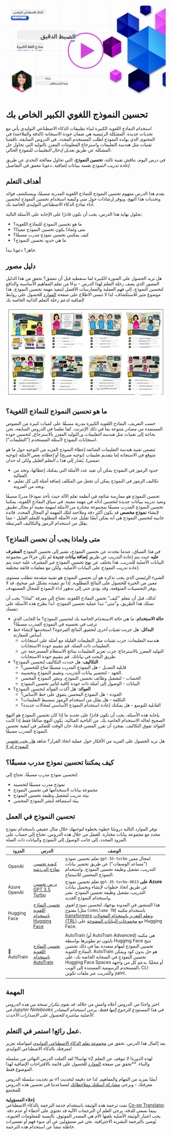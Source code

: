 <!--
CO_OP_TRANSLATOR_METADATA:
{
  "original_hash": "68664f7e754a892ae1d8d5e2b7bd2081",
  "translation_date": "2025-05-20T07:36:28+00:00",
  "source_file": "18-fine-tuning/README.md",
  "language_code": "ar"
}
-->
[![نماذج مفتوحة المصدر](../../../translated_images/18-lesson-banner.8487555c3e3225eefc1dc84e72c8e00bce1ee76db867a080628fb0fbb04aa0d2.ar.png)](https://aka.ms/gen-ai-lesson18-gh?WT.mc_id=academic-105485-koreyst)

# تحسين النموذج اللغوي الكبير الخاص بك

استخدام النماذج اللغوية الكبيرة لبناء تطبيقات الذكاء الاصطناعي التوليدي يأتي مع تحديات جديدة. المشكلة الرئيسية هي ضمان جودة الاستجابة (الدقة والملاءمة) في المحتوى الذي يولده النموذج لطلب المستخدم المحدد. في الدروس السابقة، ناقشنا تقنيات مثل هندسة التعليمات واسترجاع المعلومات المعزز بالتوليد التي تحاول حل المشكلة عن طريق _تعديل إدخال التعليمات_ للنموذج الحالي.

في درس اليوم، نناقش تقنية ثالثة، **تحسين النموذج**، التي تحاول معالجة التحدي عن طريق _إعادة تدريب النموذج نفسه_ ببيانات إضافية. دعونا نتعمق في التفاصيل.

## أهداف التعلم

يقدم هذا الدرس مفهوم تحسين النموذج للنماذج اللغوية المدربة مسبقًا، ويستكشف فوائد وتحديات هذا النهج، ويوفر إرشادات حول متى وكيفية استخدام تحسين النموذج لتحسين أداء نماذج الذكاء الاصطناعي التوليدي الخاصة بك.

بحلول نهاية هذا الدرس، يجب أن تكون قادرًا على الإجابة على الأسئلة التالية:

- ما هو تحسين النموذج للنماذج اللغوية؟
- متى ولماذا يكون تحسين النموذج مفيدًا؟
- كيف يمكنني تحسين نموذج مدرب مسبقًا؟
- ما هي حدود تحسين النموذج؟

جاهز؟ دعونا نبدأ.

## دليل مصور

هل تريد الحصول على الصورة الكبيرة لما سنغطيه قبل أن نتعمق؟ تحقق من هذا الدليل المصور الذي يصف رحلة التعلم لهذا الدرس - بدءًا من تعلم المفاهيم الأساسية والدافع لتحسين النموذج، إلى فهم العملية والممارسات الأفضل لتنفيذ مهمة تحسين النموذج. هذا موضوع مثير للاستكشاف، لذا لا تنسى الاطلاع على صفحة [الموارد](./RESOURCES.md?WT.mc_id=academic-105485-koreyst) للحصول على روابط إضافية لدعم رحلة التعلم الذاتية الخاصة بك!

![دليل مصور لتحسين النماذج اللغوية](../../../translated_images/18-fine-tuning-sketchnote.92733966235199dd260184b1aae3a84b877c7496bc872d8e63ad6fa2dd96bafc.ar.png)

## ما هو تحسين النموذج للنماذج اللغوية؟

حسب التعريف، النماذج اللغوية الكبيرة _مدربة مسبقًا_ على كميات كبيرة من النصوص المستمدة من مصادر متنوعة بما في ذلك الإنترنت. كما تعلمنا في الدروس السابقة، نحن بحاجة إلى تقنيات مثل _هندسة التعليمات_ و_التوليد المعزز بالاسترجاع_ لتحسين جودة استجابات النموذج لأسئلة المستخدم ("التعليمات").

تتضمن تقنية هندسة التعليمات الشائعة إعطاء النموذج المزيد من التوجيه حول ما هو متوقع في الاستجابة إما بتقديم _تعليمات_ (توجيه صريح) أو _إعطائه بعض الأمثلة_ (توجيه ضمني). يُشار إلى هذا بـ _التعلم القليل_ ولكن له حدان:

- حدود الرموز في النموذج يمكن أن تقيد عدد الأمثلة التي يمكنك إعطائها، وتحد من الفعالية.
- تكاليف الرموز في النموذج يمكن أن تجعل من المكلف إضافة أمثلة إلى كل تعليم، وتحد من المرونة.

تحسين النموذج هو ممارسة شائعة في أنظمة تعلم الآلة حيث نأخذ نموذجًا مدربًا مسبقًا ونعيد تدريبه ببيانات جديدة لتحسين أدائه في مهمة معينة. في سياق النماذج اللغوية، يمكننا تحسين النموذج المدرب مسبقًا _بمجموعة مختارة من الأمثلة لمهمة معينة أو مجال تطبيق_ لإنشاء **نموذج مخصص** قد يكون أكثر دقة وملاءمة لتلك المهمة أو المجال المحدد. فائدة جانبية لتحسين النموذج هي أنه يمكن أيضًا تقليل عدد الأمثلة المطلوبة للتعلم القليل - مما يقلل من استخدام الرموز والتكاليف المرتبطة.

## متى ولماذا يجب أن نحسن النماذج؟

في _هذا_ السياق، عندما نتحدث عن تحسين النموذج، نشير إلى تحسين النموذج **المشرف عليه** حيث يتم إعادة التدريب عن طريق **إضافة بيانات جديدة** لم تكن جزءًا من مجموعة البيانات الأصلية للتدريب. هذا يختلف عن نهج تحسين النموذج غير المشرف عليه حيث يتم إعادة تدريب النموذج على البيانات الأصلية، ولكن مع معلمات فائقة مختلفة.

الشيء الرئيسي الذي يجب تذكره هو أن تحسين النموذج هو تقنية متقدمة تتطلب مستوى معين من الخبرة للحصول على النتائج المطلوبة. إذا تم تنفيذه بشكل غير صحيح، قد لا يوفر التحسينات المتوقعة، وقد يؤدي حتى إلى تدهور أداء النموذج للمجال المستهدف.

لذلك، قبل أن تتعلم "كيف" تحسن النماذج اللغوية، تحتاج إلى معرفة "لماذا" يجب أن تسلك هذا الطريق، و"متى" تبدأ عملية تحسين النموذج. ابدأ بطرح هذه الأسئلة على نفسك:

- **حالة الاستخدام**: ما هي _حالة الاستخدام_ الخاصة بك لتحسين النموذج؟ ما الجانب الذي ترغب في تحسينه في النموذج المدرب مسبقًا؟
- **البدائل**: هل جربت _تقنيات أخرى_ لتحقيق النتائج المرجوة؟ استخدمها لإنشاء خط أساس للمقارنة.
  - هندسة التعليمات: جرب تقنيات مثل التعليمات القليلة مع أمثلة على استجابات التعليمات ذات الصلة. قم بتقييم جودة الاستجابات.
  - التوليد المعزز بالاسترجاع: جرب تعزيز التعليمات بنتائج الاستعلام المسترجعة عن طريق البحث في بياناتك. قم بتقييم جودة الاستجابات.
- **التكاليف**: هل حددت التكاليف لتحسين النموذج؟
  - قابلية التعديل - هل النموذج المدرب مسبقًا متاح للتحسين؟
  - الجهد - لتحضير بيانات التدريب، وتقييم النموذج وتحسينه.
  - الحساب - لتشغيل وظائف تحسين النموذج، ونشر النموذج المحسن
  - البيانات - الوصول إلى أمثلة ذات جودة كافية لتأثير تحسين النموذج
- **الفوائد**: هل أكدت الفوائد لتحسين النموذج؟
  - الجودة - هل النموذج المحسن يتفوق على خط الأساس؟
  - التكلفة - هل يقلل من استخدام الرموز بتبسيط التعليمات؟
  - القابلية للتوسع - هل يمكنك إعادة استخدام النموذج الأساسي لمجالات جديدة؟

بإجابة هذه الأسئلة، يجب أن تكون قادرًا على تحديد ما إذا كان تحسين النموذج هو النهج الصحيح لحالة الاستخدام الخاصة بك. من الناحية المثالية، يكون النهج صالحًا فقط إذا كانت الفوائد تفوق التكاليف. بمجرد أن تقرر المضي قدمًا، حان الوقت للتفكير في _كيفية_ تحسين النموذج المدرب مسبقًا.

هل تريد الحصول على المزيد من الأفكار حول عملية اتخاذ القرار؟ شاهد [هل يجب تحسين النموذج أم لا](https://www.youtube.com/watch?v=0Jo-z-MFxJs)

## كيف يمكننا تحسين نموذج مدرب مسبقًا؟

لتحسين نموذج مدرب مسبقًا، تحتاج إلى:

- نموذج مدرب مسبقًا لتحسينه
- مجموعة بيانات لاستخدامها في تحسين النموذج
- بيئة تدريب لتشغيل وظيفة تحسين النموذج
- بيئة استضافة لنشر النموذج المحسن

## تحسين النموذج في العمل

توفر الموارد التالية دروسًا خطوة بخطوة لتوجيهك خلال مثال حقيقي باستخدام نموذج محدد مع مجموعة بيانات مختارة. للعمل من خلال هذه الدروس، تحتاج إلى حساب على المزود المحدد، إلى جانب الوصول إلى النموذج والبيانات ذات الصلة.

| المزود       | الدرس                                                                                                                                                                       | الوصف                                                                                                                                                                                                                                                                                                                                                                                                                        |
| ------------ | ------------------------------------------------------------------------------------------------------------------------------------------------------------------------------ | ---------------------------------------------------------------------------------------------------------------------------------------------------------------------------------------------------------------------------------------------------------------------------------------------------------------------------------------------------------------------------------------------------------------------------------- |
| OpenAI       | [كيفية تحسين نماذج الدردشة](https://github.com/openai/openai-cookbook/blob/main/examples/How_to_finetune_chat_models.ipynb?WT.mc_id=academic-105485-koreyst)                | تعلم تحسين نموذج `gpt-35-turbo` لمجال معين ("مساعد الوصفات") عن طريق تحضير بيانات التدريب، تشغيل وظيفة تحسين النموذج، واستخدام النموذج المحسن للاستنتاج.                                                                                                                                                                                                                                              |
| Azure OpenAI | [درس تحسين GPT 3.5 Turbo](https://learn.microsoft.com/azure/ai-services/openai/tutorials/fine-tune?tabs=python-new%2Ccommand-line?WT.mc_id=academic-105485-koreyst) | تعلم تحسين نموذج `gpt-35-turbo-0613` **على Azure** عن طريق اتخاذ خطوات لإنشاء وتحميل بيانات التدريب، تشغيل وظيفة تحسين النموذج. نشر واستخدام النموذج الجديد.                                                                                                                                                                                                                                                                 |
| Hugging Face | [تحسين النماذج اللغوية باستخدام Hugging Face](https://www.philschmid.de/fine-tune-llms-in-2024-with-trl?WT.mc_id=academic-105485-koreyst)                                               | هذا المنشور في المدونة يوجهك لتحسين _نموذج لغوي مفتوح_ (مثل `CodeLlama 7B`) باستخدام مكتبة [transformers](https://huggingface.co/docs/transformers/index?WT.mc_id=academic-105485-koreyst) و[تعلم التعزيز باستخدام المحولات (TRL)](https://huggingface.co/docs/trl/index?WT.mc_id=academic-105485-koreyst]) مع [مجموعات البيانات المفتوحة](https://huggingface.co/docs/datasets/index?WT.mc_id=academic-105485-koreyst) على Hugging Face. |
|              |                                                                                                                                                                                |                                                                                                                                                                                                                                                                                                                                                                                                                                    |
| 🤗 AutoTrain | [تحسين النماذج اللغوية باستخدام AutoTrain](https://github.com/huggingface/autotrain-advanced/?WT.mc_id=academic-105485-koreyst)                                                         | AutoTrain (أو AutoTrain Advanced) هي مكتبة بايثون تم تطويرها بواسطة Hugging Face تتيح تحسين النموذج لمهام متعددة بما في ذلك تحسين النماذج اللغوية. AutoTrain هو حل بدون كود ويمكن تحسين النموذج في السحابة الخاصة بك، على Hugging Face Spaces أو محليًا. يدعم كل من واجهة المستخدم الرسومية المستندة إلى الويب، CLI والتدريب عبر ملفات تكوين yaml.                                                                               |
|              |                                                                                                                                                                                |                                                                                                                                                                                                                                                                                                                                                                                                                                    |

## المهمة

اختر واحدًا من الدروس أعلاه وامشِ من خلاله. _قد نقوم بتكرار نسخة من هذه الدروس في Jupyter Notebooks في هذا المستودع للرجوع إليها فقط. يرجى استخدام المصادر الأصلية مباشرة للحصول على الإصدارات الأحدث_.

## عمل رائع! استمر في التعلم.

بعد إكمال هذا الدرس، تحقق من [مجموعة تعلم الذكاء الاصطناعي التوليدي](https://aka.ms/genai-collection?WT.mc_id=academic-105485-koreyst) لمواصلة تعزيز معرفتك بالذكاء الاصطناعي التوليدي!

تهانينا!! لقد أكملت الدرس النهائي من سلسلة v2 لهذه الدورة! لا تتوقف عن التعلم والبناء. \*\*تحقق من صفحة [الموارد](RESOURCES.md?WT.mc_id=academic-105485-koreyst) للحصول على قائمة بالاقتراحات الإضافية لهذا الموضوع فقط.

تم تحديث سلسلة الدروس v1 أيضًا بمزيد من المهام والمفاهيم. لذا خذ دقيقة لتحديث معرفتك - ويرجى [مشاركة أسئلتك وملاحظاتك](https://github.com/microsoft/generative-ai-for-beginners/issues?WT.mc_id=academic-105485-koreyst) لمساعدتنا في تحسين هذه الدروس للمجتمع.

**إخلاء المسؤولية**:  
تمت ترجمة هذه الوثيقة باستخدام خدمة الترجمة بالذكاء الاصطناعي [Co-op Translator](https://github.com/Azure/co-op-translator). بينما نسعى للدقة، يرجى العلم أن الترجمات الآلية قد تحتوي على أخطاء أو عدم دقة. يجب اعتبار الوثيقة الأصلية بلغتها الأم هي المصدر الموثوق. بالنسبة للمعلومات الحيوية، يُوصى بالترجمة البشرية الاحترافية. نحن غير مسؤولين عن أي سوء فهم أو تفسيرات خاطئة تنشأ عن استخدام هذه الترجمة.
